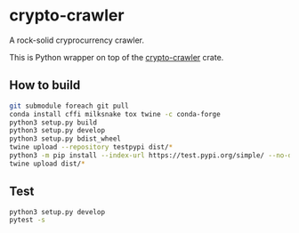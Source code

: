 # crypto-crawler

A rock-solid cryprocurrency crawler.

This is Python wrapper on top of the [crypto-crawler](https://github.com/soulmachine/crypto-crawler-rs/tree/main/crypto-crawler) crate.

## How to build

```bash
git submodule foreach git pull
conda install cffi milksnake tox twine -c conda-forge
python3 setup.py build
python3 setup.py develop
python3 setup.py bdist_wheel
twine upload --repository testpypi dist/*
python3 -m pip install --index-url https://test.pypi.org/simple/ --no-deps crypto-crawler
twine upload dist/*
```

## Test

```bash
python3 setup.py develop
pytest -s
```
